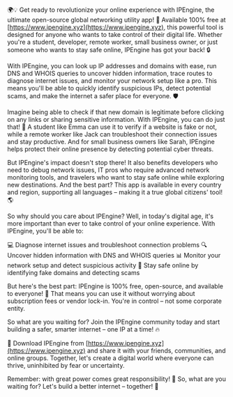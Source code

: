 🌍💡 Get ready to revolutionize your online experience with IPEngine, the ultimate open-source global networking utility app! 🚀 Available 100% free at [https://www.ipengine.xyz](https://www.ipengine.xyz), this powerful tool is designed for anyone who wants to take control of their digital life. Whether you're a student, developer, remote worker, small business owner, or just someone who wants to stay safe online, IPEngine has got your back! 🔒

With IPEngine, you can look up IP addresses and domains with ease, run DNS and WHOIS queries to uncover hidden information, trace routes to diagnose internet issues, and monitor your network setup like a pro. This means you'll be able to quickly identify suspicious IPs, detect potential scams, and make the internet a safer place for everyone. 🛡️

Imagine being able to check if that new domain is legitimate before clicking on any links or sharing sensitive information. With IPEngine, you can do just that! 💪 A student like Emma can use it to verify if a website is fake or not, while a remote worker like Jack can troubleshoot their connection issues and stay productive. And for small business owners like Sarah, IPEngine helps protect their online presence by detecting potential cyber threats.

But IPEngine's impact doesn't stop there! It also benefits developers who need to debug network issues, IT pros who require advanced network monitoring tools, and travelers who want to stay safe online while exploring new destinations. And the best part? This app is available in every country and region, supporting all languages – making it a true global citizens' tool! 🌎

So why should you care about IPEngine? Well, in today's digital age, it's more important than ever to take control of your online experience. With IPEngine, you'll be able to:

💻 Diagnose internet issues and troubleshoot connection problems
🔍 Uncover hidden information with DNS and WHOIS queries
📊 Monitor your network setup and detect suspicious activity
🚀 Stay safe online by identifying fake domains and detecting scams

But here's the best part: IPEngine is 100% free, open-source, and available to everyone! 🎉 That means you can use it without worrying about subscription fees or vendor lock-in. You're in control – not some corporate entity.

So what are you waiting for? Join the IPEngine community today and start building a safer, smarter internet – one IP at a time! 🔥

📨 Download IPEngine from [https://www.ipengine.xyz](https://www.ipengine.xyz) and share it with your friends, communities, and online groups. Together, let's create a digital world where everyone can thrive, uninhibited by fear or uncertainty.

Remember: with great power comes great responsibility! 💪 So, what are you waiting for? Let's build a better internet – together! 🌟